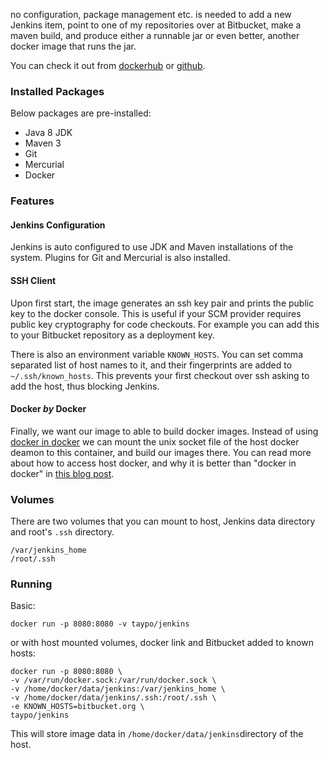 no configuration, package management etc. is needed to add a new Jenkins item, point to one of my repositories over at Bitbucket, make a maven build, and produce either a runnable jar or even better, another docker image that runs the jar.

You can check it out from [dockerhub](https://hub.docker.com/r/taypo/jenkins/) or [github](https://github.com/taypo/jenkins).

### Installed Packages
Below packages are pre-installed:

- Java 8 JDK
- Maven 3
- Git
- Mercurial
- Docker

### Features
#### Jenkins Configuration
Jenkins is auto configured to use JDK and Maven installations of the system. Plugins for Git and Mercurial is also installed.

#### SSH Client
Upon first start, the image generates an ssh key pair and prints the public key to the docker console. This is useful if your SCM provider requires public key cryptography for code checkouts. For example you can add this to your Bitbucket repository as a deployment key.

There is also an environment variable `KNOWN_HOSTS`. You can set comma separated list of host names to it, and their fingerprints are added to `~/.ssh/known_hosts`. This prevents your first checkout over ssh asking to add the host, thus blocking Jenkins.


#### Docker *by* Docker
Finally, we want our image to able to build docker images. Instead of using [docker in docker](https://github.com/jpetazzo/dind) we can mount the unix socket file of the host docker deamon to this container, and build our images there. You can read more about how to access host docker, and why it is better than "docker in docker" in [this blog post](http://jpetazzo.github.io/2015/09/03/do-not-use-docker-in-docker-for-ci/).

### Volumes
There are two volumes that you can mount to host, Jenkins data directory and root's `.ssh` directory.

```language-bash
/var/jenkins_home
/root/.ssh
```

### Running

Basic:
```language-bash
docker run -p 8080:8080 -v taypo/jenkins
```

or with host mounted volumes, docker link and Bitbucket added to known hosts:
```language-bash
docker run -p 8080:8080 \
-v /var/run/docker.sock:/var/run/docker.sock \
-v /home/docker/data/jenkins:/var/jenkins_home \
-v /home/docker/data/jenkins/.ssh:/root/.ssh \
-e KNOWN_HOSTS=bitbucket.org \
taypo/jenkins
```
This will store image data in `/home/docker/data/jenkins`directory of the host.
